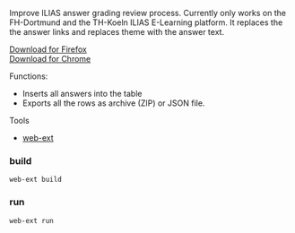 Improve ILIAS answer grading review process. Currently only works on the FH-Dortmund and the TH-Koeln ILIAS E-Learning platform. It replaces the the answer links and replaces theme with the answer text.

[Download for Firefox](https://addons.mozilla.org/en-GB/firefox/addon/iliasreviewimprover/)  
[Download for Chrome](https://chrome.google.com/webstore/detail/ilias-review-improver/jciddffbbmhjgfhgahffiejmiakbghdg?utm_source=chrome-ntp-icon)

Functions:

-   Inserts all answers into the table
-   Exports all the rows as archive (ZIP) or JSON file.

Tools

-   [web-ext](https://github.com/mozilla/web-ext)

### build

```
web-ext build
```

### run

```
web-ext run
```
